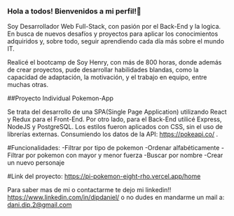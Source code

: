 ### Hola a todos! Bienvenidos a mi perfil!👋

<!--
**danidieep/danidieep** is a ✨ _special_ ✨ repository because its `README.md` (this file) appears on your GitHub profile.

Here are some ideas to get you started:

- 🔭 I’m currently working on ...
- 🌱 I’m currently learning ...
- 👯 I’m looking to collaborate on ...
- 🤔 I’m looking for help with ...
- 💬 Ask me about ...
- 📫 How to reach me: ...
- 😄 Pronouns: ...
- ⚡ Fun fact: ...
-->

Soy Desarrollador Web Full-Stack, con pasión por el Back-End y la logica. En busca de nuevos desafíos y proyectos para aplicar los conocimientos adquiridos y, sobre todo, seguir aprendiendo cada día más sobre el mundo IT.

Realicé el bootcamp de Soy Henry, con más de 800 horas, donde además de crear proyectos, pude desarrollar habilidades blandas, como la capacidad de adaptación, la motivación, y el trabajo en equipo, entre muchas otras.


##Proyecto Individual Pokemon-App

Se trata del desarrollo de una SPA(Single Page Application) utilizando React y Redux para el Front-End.
Por otro lado, para el Back-End utilicé Express, NodeJS y PostgreSQL.
Los estilos fueron aplicados con CSS, sin el uso de librerías externas.
Consumiendo los datos de la API: https://pokeapi.co/ .

#Funcionalidades:
-Filtrar por tipo de pokemon 
-Ordenar alfabéticamente 
-Filtrar por pokemon con mayor y menor fuerza 
-Buscar por nombre 
-Crear un nuevo personaje 

#Link del proyecto:
https://pi-pokemon-eight-rho.vercel.app/home


Para saber mas de mi o contactarme te dejo mi linkedin!!
https://www.linkedin.com/in/dipdaniel/
o no dudes en mandarme un mail a:
dani.dip.2@gmail.com
